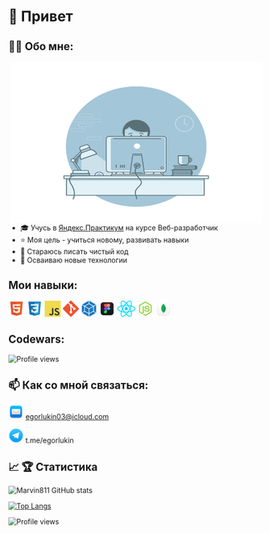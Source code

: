 # 👋 Привет



## 👨‍💻 Обо мне:
<img align="right" alt="GIF" src="./images/coding.gif" width="500" height="320" />

- 🎓 Учусь в [Яндекс.Практикум](https://practicum.yandex.ru/) на курсе Веб-разработчик
- ⭐️ Моя цель - учиться новому, развивать навыки
- 🧼 Стараюсь писать чистый код
- 🚀 Осваиваю новые технологии


## Мои навыки:
<a href="https://en.wikipedia.org/wiki/HTML" title="HTML"><img src="icons/html(1).png" /></a>
<a href="https://en.wikipedia.org/wiki/CSS" title="CSS"><img src="icons/css(1).png" /></a>
<a href="https://en.wikipedia.org/wiki/JavaScript" title="JavaScript"><img src="icons/javascript.png" /></a>
<a href="https://git-scm.com/" title="Git"><img src="icons/git.png" /></a>
<a href="https://webpack.js.org/" title="Webpack"><img src="icons/webpack.png" /></a>
<a href="https://www.figma.com/login/" title="figma"><img src="icons/figma.png" /></a>
<a href="https://ru.reactjs.org/" title="react"><img src="icons/react.png" /></a>
<a href="https://nodejs.org/ru/" title="node.js"><img src="icons/nodejs.png" /></a>
<a href="https://www.mongodb.com/try/download/community" title="mongodb"><img src="icons/mongodb.png" /></a>
## Codewars:
![Profile views](https://www.codewars.com/users/Marvin811/badges/large)

## 📫 Как со мной связаться: 
<a href="##" title="mail"><img src="icons/mail.png" width="30" height="30" /></a> egorlukin03@icloud.com

<a href="https://t.me/egorlukin" title="telegram"><img src="icons/telegram.png" width="30" height="30" /></a> t.me/egorlukin

## 📈 🏆 Статистика
![Marvin811 GitHub stats](https://github-readme-stats.vercel.app/api?username=Marvin811&show_icons=true&theme=tokyonight&style=centerme) 

[![Top Langs](https://github-readme-stats.vercel.app/api/top-langs/?username=Marvin811&langs_count=8&theme=tokyonight&style=centerme)](https://github.com/Marvin811/github-readme-stats)

![Profile views](https://gpvc.arturio.dev/Marvin811) 

